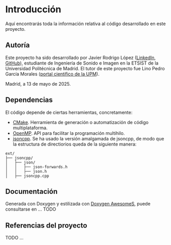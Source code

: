 # Introducción

Aquí encontrarás toda la información relativa al código desarrollado en este proyecto.

## Autoría

Este proyecto ha sido desarrollado por Javier Rodrigo López ([LinkedIn](https://www.linkedin.com/in/javiolonchelo/), [GitHub](https://github.com/Javiolonchelo)), estudiante de Ingeniería de Sonido e Imagen en la ETSIST de la Universidad Politécnica de Madrid. El tutor de este proyecto fue Lino Pedro García Morales ([portal científico de la UPM](https://portalcientifico.upm.es/es/ipublic/researcher/309756)).

Madrid, a 13 de mayo de 2025.

## Dependencias

El código depende de ciertas herramientas, concretamente:

 - [CMake](https://cmake.org/). Herramienta de generación o automatización de código multiplataforma.
 - [OpenMP](https://www.openmp.org/). API para facilitar la programación multihilo.
 - [jsoncpp](https://github.com/open-source-parsers/jsoncpp). Se ha usado la versión amalgamada de jsoncpp, de modo que la estructura de directiorios queda de la siguiente manera:
```
ext/
├── jsoncpp/
│   ├── json/
│   │   ├── json-forwards.h
│   │   ├── json.h
│   ├── jsoncpp.cpp
```

## Documentación

Generada con Doxygen y estilizada con [Doxygen AwesomeS](https://github.com/jothepro/doxygen-awesome-css), puede consultarse en ... TODO

## Referencias del proyecto

TODO ...